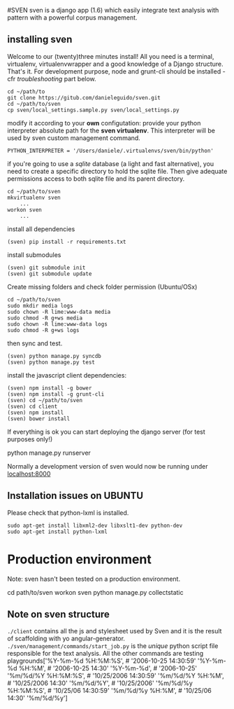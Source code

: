 #SVEN
sven is a django app (1.6) which easily integrate text analysis with pattern with a powerful corpus management.

installing sven
---
Welcome to our (twenty)three minutes install! All you need is a terminal, virtualenv, virtualenvwrapper and a good knowledge of a Django structure. That's it. For development purpose, node and grunt-cli should be installed - cfr _troubleshooting_ part below. 
	
	cd ~/path/to
	git clone https://gitub.com/danieleguido/sven.git
	cd ~/path/to/sven
	cp sven/local_settings.sample.py sven/local_settings.py
	
modify it according to your __own__ configutation: provide your python interpreter absolute path for the **sven virtualenv**. This interpreter will be used by sven custom management command.
  
  	PYTHON_INTERPRETER = '/Users/daniele/.virtualenvs/sven/bin/python'

if you're going to use a _sqlite_ database (a light and fast alternative), you need to create a specific directory to hold the sqlite file. Then give adequate permissions access to both sqlite file and its parent directory.

	cd ~/path/to/sven
	mkvirtualenv sven
		...
	workon sven
		...

install all dependencies

	(sven) pip install -r requirements.txt

install submodules

  	(sven) git submodule init
  	(sven) git submodule update

Create missing folders and check folder permission (Ubuntu/OSx)
	
	cd ~/path/to/sven
	sudo mkdir media logs
	sudo chown -R lime:www-data media
	sudo chmod -R g+ws media
	sudo chown -R lime:www-data logs
	sudo chmod -R g+ws logs
	
then sync and test.

	(sven) python manage.py syncdb
	(sven) python manage.py test

install the javascript client dependencies:

  	(sven) npm install -g bower
  	(sven) npm install -g grunt-cli
  	(sven) cd ~/path/to/sven
  	(sven) cd client
  	(sven) npm install
  	(sven) bower install

If everything is ok you can start deploying the django server (for test purposes only!)

  python manage.py runserver

Normally a development version of sven would now be running under 
[localhost:8000](localhost:8000)

Installation issues on UBUNTU
---
Please check that python-lxml is installed.

	sudo apt-get install libxml2-dev libxslt1-dev python-dev
	sudo apt-get install python-lxml

<!-- sven in production: some hints
---
-->
Production environment
=======
Note: sven hasn't been tested on a production environment.

  cd path/to/sven
  workon sven
  python manage.py collectstatic



Note on sven structure
---

`./client` contains all the js and stylesheet used by Sven and it is the result of scaffolding with yo angular-generator.
`./sven/management/commands/start_job.py` is the *unique* python script file responsible for the text analysis. All the other commands are testing playgrounds['%Y-%m-%d %H:%M:%S',    # '2006-10-25 14:30:59'
'%Y-%m-%d %H:%M',        # '2006-10-25 14:30'
'%Y-%m-%d',              # '2006-10-25'
'%m/%d/%Y %H:%M:%S',     # '10/25/2006 14:30:59'
'%m/%d/%Y %H:%M',        # '10/25/2006 14:30'
'%m/%d/%Y',              # '10/25/2006'
'%m/%d/%y %H:%M:%S',     # '10/25/06 14:30:59'
'%m/%d/%y %H:%M',        # '10/25/06 14:30'
'%m/%d/%y'] 
